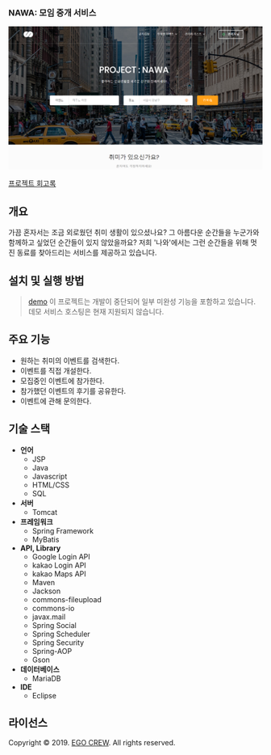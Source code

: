 ### NAWA: 모임 중개 서비스
![](./doc/thumbnail-01.png)

[프로젝트 회고록](https://jisulog.com/docs/essay/project-review/2019-nawa)

## 개요
가끔 혼자서는 조금 외로웠던 취미 생활이 있으셨나요?
그 아름다운 순간들을 누군가와 함께하고 싶었던 순간들이 있지 않았을까요?
저희 '나와'에서는 그런 순간들을 위해 멋진 동료를 찾아드리는 서비스를 제공하고 있습니다.

## 설치 및 실행 방법
> [demo](https://naw.kr)
> 이 프로젝트는 개발이 중단되어 일부 미완성 기능을 포함하고 있습니다. 
> 데모 서비스 호스팅은 현재 지원되지 않습니다.

## 주요 기능
- 원하는 취미의 이벤트를 검색한다.
- 이벤트를 직접 개설한다.
- 모집중인 이벤트에 참가한다.
- 참가했던 이벤트의 후기를 공유한다.
- 이벤트에 관해 문의한다.

## 기술 스택
- **언어**
  - JSP
  - Java
  - Javascript
  - HTML/CSS
  - SQL
- **서버**
  - Tomcat
- **프레임워크**
  - Spring Framework
  - MyBatis
- **API, Library**
  - Google Login API
  - kakao Login API
  - kakao Maps API
  - Maven
  - Jackson
  - commons-fileupload
  - commons-io
  - javax.mail
  - Spring Social
  - Spring Scheduler
  - Spring Security
  - Spring-AOP
  - Gson
- **데이터베이스**
  - MariaDB
- **IDE**
  - Eclipse

## 라이선스
Copyright © 2019. [EGO CREW](https://ego.so/). All rights reserved.